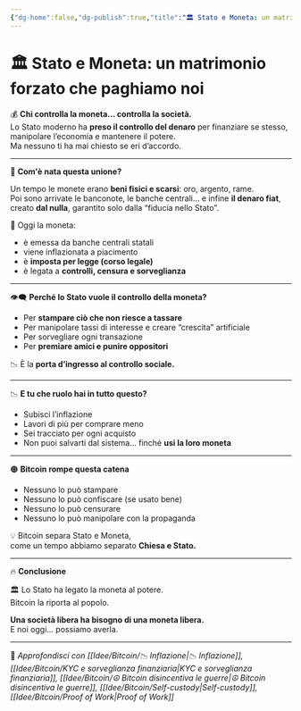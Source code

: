 ```yaml
---
{"dg-home":false,"dg-publish":true,"title":"🏛️ Stato e Moneta: un matrimonio forzato che paghiamo noi","tags":["Bitcoin","Stato","Moneta","Inflazione","Potere","Economia"],"date":"2025-07-09","permalink":"/idee/bitcoin/stato-e-moneta/","dgPassFrontmatter":true}
---
```



# 🏛️ Stato e Moneta: un matrimonio forzato che paghiamo noi

💰 **Chi controlla la moneta… controlla la società.**  
Lo Stato moderno ha **preso il controllo del denaro** per finanziare se stesso, manipolare l’economia e mantenere il potere.  
Ma nessuno ti ha mai chiesto se eri d’accordo.

---

🏦 **Com'è nata questa unione?**

Un tempo le monete erano **beni fisici e scarsi**: oro, argento, rame.  
Poi sono arrivate le banconote, le banche centrali… e infine **il denaro fiat**, creato **dal nulla**, garantito solo dalla “fiducia nello Stato”.

🎯 Oggi la moneta:
- è emessa da banche centrali statali  
- viene inflazionata a piacimento  
- è **imposta per legge (corso legale)**  
- è legata a **controlli, censura e sorveglianza**

---

👁️‍🗨️ **Perché lo Stato vuole il controllo della moneta?**

- Per **stampare ciò che non riesce a tassare**  
- Per manipolare tassi di interesse e creare “crescita” artificiale  
- Per sorvegliare ogni transazione  
- Per **premiare amici e punire oppositori**

📉 È la **porta d’ingresso al controllo sociale.**

---

📉 **E tu che ruolo hai in tutto questo?**

- Subisci l’inflazione  
- Lavori di più per comprare meno  
- Sei tracciato per ogni acquisto  
- Non puoi salvarti dal sistema… finché **usi la loro moneta**

---

🟠 **Bitcoin rompe questa catena**

- Nessuno lo può stampare  
- Nessuno lo può confiscare (se usato bene)  
- Nessuno lo può censurare  
- Nessuno lo può manipolare con la propaganda

💡 Bitcoin separa Stato e Moneta,  
come un tempo abbiamo separato **Chiesa e Stato.**

---

🔥 **Conclusione**

🏛️ Lo Stato ha legato la moneta al potere.  
Bitcoin la riporta al popolo.

**Una società libera ha bisogno di una moneta libera.**  
E noi oggi… possiamo averla.

---

🔗 _Approfondisci con [[Idee/Bitcoin/📉 Inflazione\|📉 Inflazione]], [[Idee/Bitcoin/KYC e sorveglianza finanziaria\|KYC e sorveglianza finanziaria]], [[Idee/Bitcoin/☮️ Bitcoin disincentiva le guerre\|☮️ Bitcoin disincentiva le guerre]], [[Idee/Bitcoin/Self-custody\|Self-custody]], [[Idee/Bitcoin/Proof of Work\|Proof of Work]]_